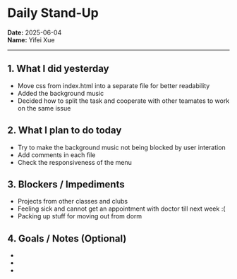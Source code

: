 # Daily Stand-Up

**Date:** 2025-06-04  
**Name:** Yifei Xue

---

## 1. What I did yesterday
- Move css from index.html into a separate file for better readability
- Added the background music
- Decided how to split the task and cooperate with other teamates to work on the same issue

## 2. What I plan to do today
- Try to make the background music not being blocked by user interation
- Add comments in each file
- Check the responsiveness of the menu

## 3. Blockers / Impediments
- Projects from other classes and clubs
- Feeling sick and cannot get an appointment with doctor till next week :(
- Packing up stuff for moving out from dorm

## 4. Goals / Notes (Optional)
- 
- 
- 
